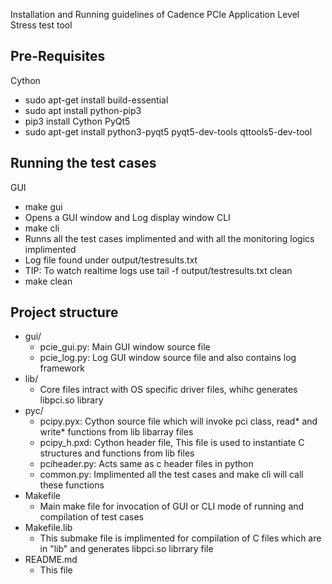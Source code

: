 Installation and Running guidelines of Cadence PCIe Application Level Stress test tool 

Pre-Requisites
--------------
Cython
* sudo apt-get install build-essential
* sudo apt install python-pip3
* pip3 install Cython
PyQt5
* sudo apt-get install python3-pyqt5  pyqt5-dev-tools qttools5-dev-tool

Running the test cases
----------------------
GUI
* make gui
* Opens a GUI window and Log display window
CLI
* make cli
* Runns all the test cases implimented and with all the monitoring logics implimented 
* Log file found under output/testresults.txt
* TIP: To watch realtime logs use tail -f output/testresults.txt
clean
* make clean 

Project structure
-----------------
* gui/
    - pcie_gui.py: 
          Main GUI window source file
    - pcie_log.py: 
          Log GUI window source file and also contains log framework      
* lib/
    - Core files intract with OS specific driver files, whihc generates libpci.so library 
* pyc/
    - pcipy.pyx: 
          Cython source file which will invoke pci class, read* and write* functions from lib libarray files 
    - pcipy_h.pxd:
          Cython header file, This file is used to instantiate C structures and functions from lib files
    - pciheader.py:
          Acts same as c header files in python 
     - common.py:
          Implimented all the test cases and make cli will call these functions 
* Makefile
    - Main make file for invocation of GUI or CLI mode of running and compilation of test cases
* Makefile.lib
    - This submake file is implimented for compilation of C files which are in "lib" and generates libpci.so librrary file
* README.md
    - This file

